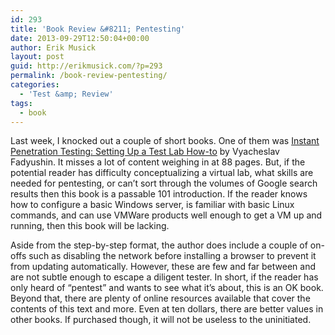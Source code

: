 ```yaml
---
id: 293
title: 'Book Review &#8211; Pentesting'
date: 2013-09-29T12:50:04+00:00
author: Erik Musick
layout: post
guid: http://erikmusick.com/?p=293
permalink: /book-review-pentesting/
categories:
  - 'Test &amp; Review'
tags:
  - book
---
```

Last week, I knocked out a couple of short books. One of them was [Instant Penetration Testing: Setting Up a Test Lab How-to](http://www.amazon.com/dp/B00BOL8KJC/ "Amazon product page") by Vyacheslav Fadyushin. It misses a lot of content weighing in at 88 pages. But, if the potential reader has difficulty conceptualizing a virtual lab, what skills are needed for pentesting, or can&#8217;t sort through the volumes of Google search results then this book is a passable 101 introduction. If the reader knows how to configure a basic Windows server, is familiar with basic Linux commands, and can use VMWare products well enough to get a VM up and running, then this book will be lacking.

Aside from the step-by-step format, the author does include a couple of on-offs such as disabling the network before installing a browser to prevent it from updating automatically. However, these are few and far between and are not subtle enough to escape a diligent tester. In short, if the reader has only heard of &#8220;pentest&#8221; and wants to see what it&#8217;s about, this is an OK book. Beyond that, there are plenty of online resources available that cover the contents of this text and more. Even at ten dollars, there are better values in other books. If purchased though, it will not be useless to the uninitiated.